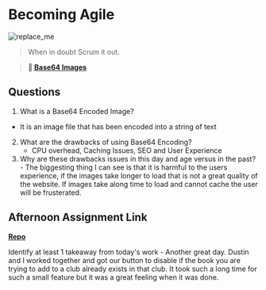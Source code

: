 # Becoming Agile

![replace_me](https://codeworks.blob.core.windows.net/public/assets/img/illustrations/placeholder.svg)

> When in doubt Scrum it out.

> **📖 [Base64 Images](https://codeworksacademy.com/fs-student-guide/resources/wk8-9/06-Base64)**

## Questions

1. What is a Base64 Encoded Image?
- It is an image file that has been encoded into a string of text

2. What are the drawbacks of using Base64 Encoding?
     - CPU overhead, Caching Issues, SEO and User Experience
3. Why are these drawbacks issues in this day and age versus in the past?
        - The biggesting thing I can see is that it is harmful to the users experience, if the images take longer to load that is not a great quality of the website. If images take along time to load and cannot cache the user will be frusterated.
    
## Afternoon Assignment Link

**[Repo](https://github.com/smithtaylord/page-turn-dot-book)**

Identify at least 1 takeaway from today's work
    - Another great day. Dustin and I worked together and got our button to disable if the book you are trying to add to a club already exists in that club. It took such a long time for such a small feature but it was a great feeling when it was done. 